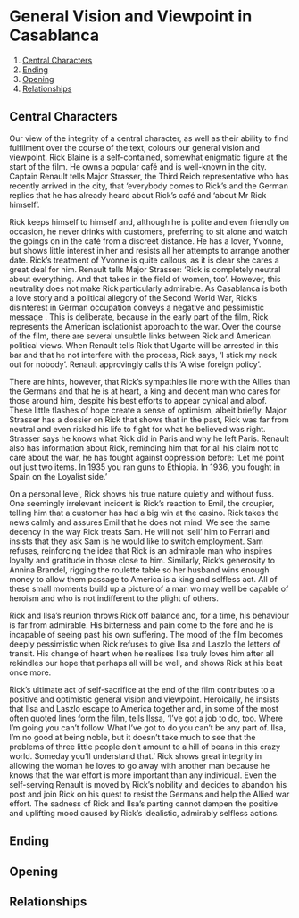 # General Vision and Viewpoint in Casablanca

1. [Central Characters](#central-characters)
2. [Ending](#ending)
3. [Opening](#opening)
4. [Relationships](#relationships)

## Central Characters

Our view of the integrity of a central character, as well as their ability to find fulfilment over the course of the text, colours our general vision and viewpoint. Rick Blaine is a self-contained, somewhat enigmatic figure at the start of the film. He owns a popular café and is well-known in the city. Captain Renault tells Major Strasser, the Third Reich representative who has recently arrived in the city, that ‘everybody comes to Rick’s and the German replies that he has already heard about Rick’s café and ‘about Mr Rick himself’.

Rick keeps himself to himself and, although he is polite and even friendly on occasion, he never drinks with customers, preferring to sit alone and watch the goings on in the café from a discreet distance. He has a lover, Yvonne, but shows little interest in her and resists all her attempts to arrange another date. Rick’s treatment of Yvonne is quite callous, as it is clear she cares a great deal for him. Renault tells Major Strasser: ‘Rick is completely neutral about everything. And that takes in the field of women, too’. However, this neutrality does not make Rick particularly admirable. As Casablanca is both a love story and a political allegory of the Second World War, Rick’s disinterest in German occupation conveys a negative and pessimistic message . This is deliberate, because in the early part of the film, Rick represents the American isolationist approach to the war. Over the course of the film, there are several unsubtle links between Rick and American political views. When Renault tells Rick that Ugarte will be arrested in this bar and that he not interfere with the process, Rick says, ‘I stick my neck out for nobody’. Renault approvingly calls this ‘A wise foreign policy’.

There are hints, however, that Rick’s sympathies lie more with the Allies than the Germans and that he is at heart, a king and decent man who cares for those around him, despite his best efforts to appear cynical and aloof. These little flashes of hope create a sense of optimism, albeit briefly. Major Strasser has a dossier on Rick that shows that in the past, Rick was far from neutral and even risked his life to fight for what he believed was right. Strasser says he knows what Rick did in Paris and why he left Paris. Renault also has information about Rick, reminding him that for all his claim not to care about the war, he has fought against oppression before: ‘Let me point out just two items. In 1935 you ran guns to Ethiopia. In 1936, you fought in Spain on the Loyalist side.’

On a personal level, Rick shows his true nature quietly and without fuss. One seemingly irrelevant incident is Rick’s reaction to Emil, the croupier, telling him that a customer has had a big win at the casino. Rick takes the news calmly and assures Emil that he does not mind. We see the same decency in the way Rick treats Sam. He will not ‘sell’ him to Ferrari and insists that they ask Sam is he would like to switch employment. Sam refuses, reinforcing the idea that Rick is an admirable man who inspires loyalty and gratitude in those close to him. Similarly, Rick’s generosity to Annina Brandel, rigging the roulette table so her husband wins enough money to allow them passage to America is a king and selfless act. All of these small moments build up a picture of a man wo may well be capable of heroism and who is not indifferent to the plight of others.

Rick and Ilsa’s reunion throws Rick off balance and, for a time, his behaviour is far from admirable. His bitterness and pain come to the fore and he is incapable of seeing past his own suffering. The mood of the film becomes deeply pessimistic when Rick refuses to give Ilsa and Laszlo the letters of transit. His change of heart when he realises Ilsa truly loves him after all rekindles our hope that perhaps all will be well, and shows Rick at his beat once more.

Rick’s ultimate act of self-sacrifice at the end of the film contributes to a positive and optimistic general vision and viewpoint. Heroically, he insists that Ilsa and Laszlo escape to America together and, in some of the most often quoted lines form the film, tells Ilssa, ‘I’ve got a job to do, too. Where I’m going you can’t follow. What I’ve got to do you can’t be any part of. Ilsa, I’m no good at being noble, but it doesn’t take much to see that the problems of three little people don’t amount to a hill of beans in this crazy world. Someday you’ll understand that.’ Rick shows great integrity in allowing the woman he loves to go away with another man because he knows that the war effort is more important than any individual. Even the self-serving Renault is moved by Rick’s nobility and decides to abandon his post and join Rick on his quest to resist the Germans and help the Allied war effort. The sadness of Rick and Ilsa’s parting cannot dampen the positive and uplifting mood caused by Rick’s idealistic, admirably selfless actions.

## Ending



## Opening



## Relationships


